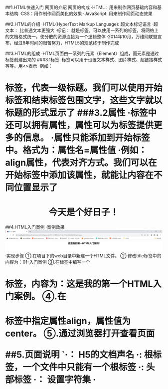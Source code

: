 ##1.HTML快速入门
    网页的介绍
    网页的构成
        ·HTML：用来制作网页基础内容和基本结构
        ·CSS：用作制作网页美化的效果
        ·JavaScript: 用来制作网页动态效果

##2.HTML的介绍
    ·HTML(HyperText Markup Language): 超文本标记语言
    ·超文本： 比普通文本更强大
    ·标记： 就是标签。可以使用一系列的标签，将网络上的文档格式统一，使分散的资源连接为一个逻辑整体
    ·2014年10月，万维网联盟宣布，经过8年时间的艰苦努力，HTML5的规范终于制作完成

##3.HTML的组成
    ·HTML页面由一系列的元素（Element）组成，而元素是通过标签创建出来的
###3.1标签 
    ·标签可以用于设置文本样式、图片样式、超链接样式等等。用<>表示
    ·例如：<h1>标签，代表一级标题。我们可以使用开始标签和结束标签包围文字，这些文字就以标题的形式显示了
###3.2属性
    ·标签中还可以拥有属性，属性可以为标签提供更多的信息。
    ·属性只能添加到开始标签中。格式为：属性名=属性值
    ·例如：align属性，代表对齐方式。我们可以在开始标签中添加该属性，就能让内容在不同位置显示了 
    <h1 align = 'center'>今天是个好日子！</h1>  

##4.HTML入门案例
·案例效果
![这是我的第一HTML入门案例!](../mg/htmlCssNginx/这是我的第一个HTML入门案例.jpg)
·实现步骤
     ①.在项目下的web目录中新建一个HTML文件。
     ②.修改title标签中的内容为：01-入门案例
     ③.在<body>标签中编写一个<h1>标签，内容为：这是我的第一个HTML入门案例。
     ④.在<h1>标签中指定属性align，属性值为center。
     ⑤.通过浏览器打开查看页面

##5.页面说明
    `·<!DOCTYPE html>： H5的文档声名
     ·<html lang="en">: 根标签，一个文件中只能有一个根标签
     ·<head>: 头部标签
     ·<meta charset="UTF-8">： 设置字符集
     ·<title>： 文档标题，显示在浏览器标签上
     ·<body>： 身体标签，包含所有文档的内容
     
HTML概念小结
    ·HTML是一种标记语言，使用元素和属性来编写页面
    ·组成部分
        ·元素：开始标签、结束标签与内容相结合，便是一个完整的元素
        ·开始标签：包含元素的名称，被左、右角尖括号所包围。表示元素从这里开始或者开始起作用
        ·结束标签：与开始标签相似，只是其在元素名之前包含了一个斜杆。这表示着元素的结尾
        ·内容：元素的内容，本例中就是所输入的文本本身
        ·属性：标签的附加信息
     ·学习HTML要抓住两个重点
        ·掌握标签所代表的含义
        ·掌握在标签中属性的含义

##6.HTML基本语法
    HTML的注释
    1.什么是注释
        ·注释是用于解释说明程序的
    2.注释的格式
        ·<!-注释的内容-->
    3.注释的特点
        ·被注释掉的标签，不会被浏览器解析
    
    HTML的标签
    1.标签的分类
        ·开始和结束标签<h1></h1>  <u></u>
        ·自闭和标签    <br/>      <hr/>      
    2.标签的嵌套
        ·正确的嵌套格式：<h1><u>文本</u></h1>
        ·错误的嵌套格式：<h1><u>文本</h1></u>
    3.块级元素和行内元素
        ·块级元素：在页面中以块的形式展示，自己独占一行，后面的内容会自动换行。<p> <hr> <div>
        ·行内元素：在页面中以行的形式展现，不会换行。 <b> <i> <u> <span>
    4.div和span
        ·<div>:是一个通用的内容容器，没有特殊语义。一般用来对其它元素进行分组，用于样式化相关的需求。
        ·<span>:是一个通用的行内容器，没有特殊语义。一般被用来编织元素以达到某种样式。
        ·<div>和<span>标签核心作用是布局页面
 
##7.HTML的属性
    1.什么是属性
        ·属性可以提供一些额外的信息，这些信息不会直接显示在内容中。但可以改变标签的样式或提供数据使用
    2.定义格式
        ·属性名=属性值
    3.属性的规范
        ·同一个标签中属性的名称必须唯一
        ·不区分大小写，建议使用小写
        ·属性值可以使用单引号或双引号括起来，建议使用双引号
    4.常用的属性
        ·class:定义元素的类名，用来选择和访问特定的元素
        ·id:定义元素的唯一标识，在整个文档中必须是唯一的
        ·name；定义元素的名称，一般用于表单数据提交到服务器
        ·value：定义在元素内显示的默认值，一般常用与表单标签中
        ·style：定义元素的css样式  
     
##8.HTML的特殊字符
    1.什么是特殊字符
        ·在html中，像<> " ' 空格 &都是特殊字符，他们是语法本身的一部分
![HTML的特殊字符](../mg/htmlCssNginx/HTML的特殊字符.jpg)